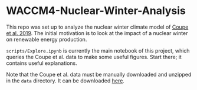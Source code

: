 # WACCM4-Nuclear-Winter-Analysis
This repo was set up to analyze the nuclear winter climate model of [Coupe et al. 2019](https://agupubs.onlinelibrary.wiley.com/doi/full/10.1029/2019JD030509). The initial motivation is to look at the impact of a nuclear winter on renewable energy production.

`scripts/Explore.ipynb` is currently the main notebook of this project, which queries the Coupe et al. data to make some useful figures. Start there; it contains useful explanations.

Note that the Coupe et al. data must be manually downloaded and unzipped in the `data` directory. It can be downloaded [here](https://figshare.com/articles/dataset/WACCM4_150_Tg_US-Russia/7742735/2).
